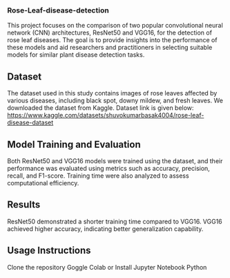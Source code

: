 ### Rose-Leaf-disease-detection
This project focuses on the comparison of two popular convolutional neural network (CNN) architectures, ResNet50 and VGG16, for the detection of rose leaf diseases. The goal is to provide insights into the performance of these models and aid researchers and practitioners in selecting suitable models for similar plant disease detection tasks.

## Dataset 
The dataset used in this study contains images of rose leaves affected by various diseases, including black spot, downy mildew, and fresh leaves. We downloaded the dataset from Kaggle. Dataset link is given below:
https://www.kaggle.com/datasets/shuvokumarbasak4004/rose-leaf-disease-dataset                                                    
## Model Training and Evaluation
Both ResNet50 and VGG16 models were trained using the dataset, and their performance was evaluated using metrics such as accuracy, precision, recall, and F1-score. Training time were also analyzed to assess computational efficiency.

## Results
ResNet50 demonstrated a shorter training time compared to VGG16.
VGG16 achieved higher accuracy, indicating better generalization capability.
## Usage Instructions
Clone the repository
Goggle Colab or Install Jupyter Notebook
Python
